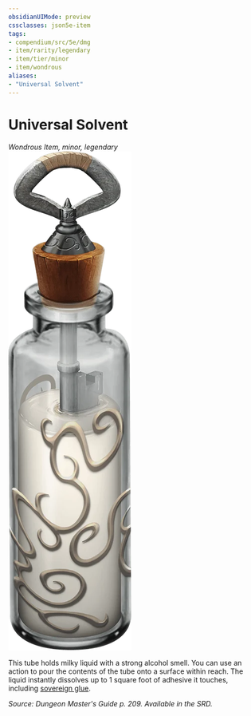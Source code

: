 ```yaml
---
obsidianUIMode: preview
cssclasses: json5e-item
tags:
- compendium/src/5e/dmg
- item/rarity/legendary
- item/tier/minor
- item/wondrous
aliases: 
- "Universal Solvent"
---
```

# Universal Solvent
*Wondrous Item, minor, legendary*  
![](https://raw.githubusercontent.com/5etools-mirror-2/5etools-img/main/items/DMG/Universal%20Solvent.webp#right)  


This tube holds milky liquid with a strong alcohol smell. You can use an action to pour the contents of the tube onto a surface within reach. The liquid instantly dissolves up to 1 square foot of adhesive it touches, including [sovereign glue](sovereign-glue.md).

*Source: Dungeon Master's Guide p. 209. Available in the SRD.*